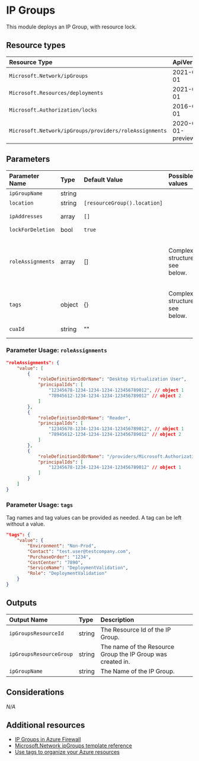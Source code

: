 # IP Groups

This module deploys an IP Group, with resource lock.

## Resource types

|Resource Type|ApiVersion|
|:--|:--|
|`Microsoft.Network/ipGroups`|2021-02-01|
|`Microsoft.Resources/deployments`|2021-02-01|
|`Microsoft.Authorization/locks`|2016-09-01|
|`Microsoft.Network/ipGroups/providers/roleAssignments`|2020-04-01-preview|

## Parameters

| Parameter Name | Type | Default Value | Possible values | Description |
| :-             | :-   | :-            | :-              | :-          |
| `ipGroupName` | string | | | Required. The name of the ipGroups.
| `location` | string | `[resourceGroup().location]` | | Optional. Location for all resources.
| `ipAddresses` | array | `[]` |  | Optional. IpAddresses/IpAddressPrefixes in the IpGroups resource.
| `lockForDeletion` | bool | `true` | | Optional. Switch to lock Azure Key Vault from deletion.
| `roleAssignments` | array | [] | Complex structure, see below. | Optional. Array of role assignment objects that contain the 'roleDefinitionIdOrName' and 'principalId' to define RBAC role assignments on this resource. In the roleDefinitionIdOrName attribute, you can provide either the display name of the role definition, or it's fully qualified ID in the following format: '/providers/Microsoft.Authorization/roleDefinitions/c2f4ef07-c644-48eb-af81-4b1b4947fb11'
| `tags` | object | {} | Complex structure, see below. | Optional. Tags of the Azure Key Vault resource.
| `cuaId` | string | "" | | Optional. Customer Usage Attribution id (GUID). This GUID must be previously registered.

### Parameter Usage: `roleAssignments`

```json
"roleAssignments": {
    "value": [
        {
            "roleDefinitionIdOrName": "Desktop Virtualization User",
            "principalIds": [
                "12345678-1234-1234-1234-123456789012", // object 1
                "78945612-1234-1234-1234-123456789012" // object 2
            ]
        },
        {
            "roleDefinitionIdOrName": "Reader",
            "principalIds": [
                "12345678-1234-1234-1234-123456789012", // object 1
                "78945612-1234-1234-1234-123456789012" // object 2
            ]
        },
        {
            "roleDefinitionIdOrName": "/providers/Microsoft.Authorization/roleDefinitions/c2f4ef07-c644-48eb-af81-4b1b4947fb11",
            "principalIds": [
                "12345678-1234-1234-1234-123456789012" // object 1
            ]
        }
    ]
}
```

### Parameter Usage: `tags`

Tag names and tag values can be provided as needed. A tag can be left without a value.

```json
"tags": {
    "value": {
        "Environment": "Non-Prod",
        "Contact": "test.user@testcompany.com",
        "PurchaseOrder": "1234",
        "CostCenter": "7890",
        "ServiceName": "DeploymentValidation",
        "Role": "DeploymentValidation"
    }
}
```

## Outputs

| Output Name | Type | Description |
| :-- | :-- | :-- |
| `ipGroupsResourceId` | string | The Resource Id of the IP Group. |
| `ipGroupsResourceGroup` | string | The name of the Resource Group the IP Group was created in. |
| `ipGroupName` | string | The Name of the IP Group. |

## Considerations

*N/A*

## Additional resources

- [IP Groups in Azure Firewall](https://docs.microsoft.com/en-us/azure/firewall/ip-groups)
- [Microsoft.Network ipGroups template reference](https://docs.microsoft.com/en-us/azure/templates/microsoft.network/2021-02-01/ipgroups)
- [Use tags to organize your Azure resources](https://docs.microsoft.com/en-us/azure/azure-resource-manager/resource-group-using-tags)